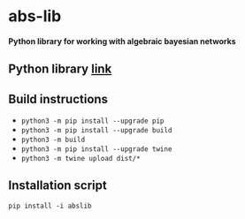 # abs-lib

#### Python library for working with algebraic bayesian networks

## Python library [link](https://test.pypi.org/project/abslib/1.0.4/)

## Build instructions

- `python3 -m pip install --upgrade pip`
- `python3 -m pip install --upgrade build`
- `python3 -m build`
- `python3 -m pip install --upgrade twine`
- `python3 -m twine upload dist/*`

## Installation script

`pip install -i abslib`
